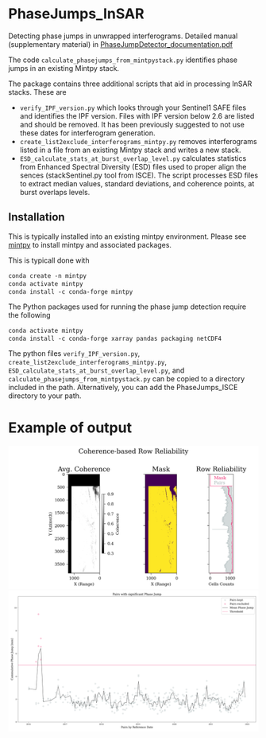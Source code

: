 # PhaseJumps_InSAR

Detecting phase jumps in unwrapped interferograms. Detailed manual (supplementary material) in [PhaseJumpDetector_documentation.pdf](PhaseJumpDetector_documentation.pdf)

The code `calculate_phasejumps_from_mintpystack.py` identifies phase jumps in
an existing Mintpy stack.

The package contains three additional scripts that aid in processing InSAR
stacks. These are

- `verify_IPF_version.py` which looks through your Sentinel1 SAFE files and identifies the IPF version. Files with IPF version below 2.6 are listed and should be removed. It has been previously suggested to not use these dates for interferogram generation.
- `create_list2exclude_interferograms_mintpy.py` removes interferograms listed
  in a file from an existing Mintpy stack and writes a new stack.
- `ESD_calculate_stats_at_burst_overlap_level.py` calculates statistics from Enhanced Spectral Diversity (ESD) files used to proper align the sences (stackSentinel.py tool from ISCE).  The script processes ESD files to extract median values, standard deviations, and coherence points, at burst overlaps levels.

## Installation

This is typically installed into an existing mintpy environment. Please see
[mintpy](https://github.com/insarlab/MintPy) to install mintpy and associated packages.

This is typicall done with

```
conda create -n mintpy
conda activate mintpy
conda install -c conda-forge mintpy
```

The Python packages used for running the phase jump detection require the
following

```
conda activate mintpy
conda install -c conda-forge xarray pandas packaging netCDF4
```

The python files `verify_IPF_version.py`, `create_list2exclude_interferograms_mintpy.py`, `ESD_calculate_stats_at_burst_overlap_level.py`, and `calculate_phasejumps_from_mintpystack.py` can be copied to a directory included in the path. Alternatively, you can add the PhaseJumps_ISCE directory to your path.

# Example of output

![Average coherence](figs/average_coherence_mask.png)
![Time Series output of SAR dates and their phase jump magnitudes](figs/timeserie_phase_jump.png)

